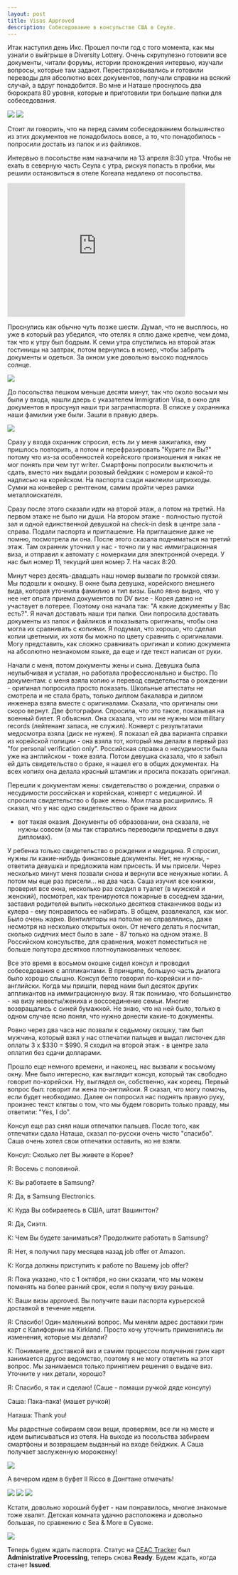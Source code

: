 ```yaml
---
layout: post
title: Visas Approved
description: Собеседование в консульстве США в Сеуле.
---
```



Итак наступил день Икс. Прошел почти год с того момента, как мы узнали о выйгрыше в Diversity Lottery. Очень
скрупулезно готовили все документы, читали форумы, истории прохождения интервью, изучали вопросы, которые
там задают. Перестраховывались и готовили переводы для абсолютно всех документов, получали справки на всякий случай,
а вдруг понадобится. Во мне и Наташе проснулось два бюрократа 80 уровня, которые и приготовили три большие папки для
собеседования.

<img src="http://i.imgur.com/zVkJcvil.jpg" class="img-responsive img-thumbnail">

<img src="http://i.imgur.com/sbSqKtwl.jpg" class="img-responsive img-thumbnail">

Стоит ли говорить, что на перед самим собеседованием большинство из этих документов не понадобилось вовсе, а то,
что понадобилось - попросили достать из папок и из файликов.

 Интервью в посольстве нам назначили на 13 апреля 8:30 утра. Чтобы не ехать в северную часть Сеула с утра, рискуя
 попасть в пробки, мы решили остановиться в отеле Koreana недалеко от посольства.

 <iframe src="https://www.google.com/maps/embed?pb=!1m14!1m8!1m3!1d12649.764334585281!2d126.976617!3d37.56823!3m2!1i1024!2i768!4f13.1!3m3!1m2!1s0x0%3A0xb72381d15d757859!2sKoreana+Hotel!5e0!3m2!1sen!2skr!4v1428924081072" width="400" height="300" frameborder="0" style="border:0"></iframe>

Проснулись как обычно чуть позже шести. Думал, что не высплюсь, но уже в который раз убедился, что отелях я сплю
даже крепче, чем дома, так что к утру был бодрым. К семи утра спустились на второй этаж гостиницы на завтрак, потом
вернулись в номер, чтобы забрать документы и одеться. За окном уже довольно высоко поднялось солнце.

<img src="http://i.imgur.com/74ldZOJl.jpg" class="img-responsive img-thumbnail">

До посольства пешком меньше десяти минут, так что около восьми мы были у входа,
нашли дверь с указателем Immigration Visa, в окно для документов я просунул наши три загранпаспорта.
В списке у охранника наши фамилии уже были. Зашли в правую дверь.

<img src="http://i.imgur.com/XQYjQzel.png" class="img-responsive img-thumbnail">

Сразу у входа охранник спросил, есть ли у меня зажигалка, ему пришлось повторить, а потом и перефразировать
"Курите ли Вы?" потому что из-за особенностей корейского произношения я никак не мог понять при чем тут writer.
Смартфоны попросили выключить и сдать, вместо них выдали розовый бейджик с номером и какой-то надписью на корейском.
На паспорта сзади наклеили штрихкоды. Сумки на конвейер с рентгеном, самим пройти через рамки металлоискателя.

Сразу после этого сказали идти на второй этаж, а потом на третий. На первом этаже не было ни души. На втором этаже -
полностью пустой зал и одной единственной девушкой на check-in desk в центре зала - справа. Подали паспорта и
приглашение. На приглашение даже не помню, посмотрела ли она. После этого сказала подниматься на третий этаж. Там
охранник уточнил у нас - точно ли у нас иммиграционная виза, и отправил к автомату с номерками для электронной
очереди. У нас был номер 11, текущий шел номер 7. На часах 8:20.

Минут через десять-двадцать наш номер вызвали по
громкой связи. Мы подошли к окошку. В окне была девушка, корейского внешнего вида, которая уточнила фамилию и тип визы.
Было явно видно, что у нее нет опыта приема документов по DV визе - Корея давно не участвует в лотерее. Поэтому она
начала так: "А какие документы у Вас есть?". Я начал доставать наши три папки. Они попросила доставать документы из
папок и файликов и показывать оригиналы, чтобы она могла их сравнивать с копиями. Я подумал, что хорошо, что сделал
копии цветными, их хотя бы можно по цвету сравнить с оригиналами. Могу представить, как сложно сравнивать оригинал и
копию документа на абсолютно незнакомом языке, да еще и где текст написан от руки.

Начали с меня, потом документы жены и сына. Девушка была неулыбчивая и усталая, но работала профессионально и
быстро. По документам: с меня взяла копию и перевод свидетельства о рождении - оригинал попросила просто показать.
Школьные аттестаты не смотрела и не стала брать, только диплом бакалавра и диплом инженера взяла вместе с оригиналами.
Сказала, что оригиналы они скоро вернут. Две фотографии. Спросила, что это такое, показывая на военный билет.
Я объяснил. Она сказала, что им не нужны мои military records (лейтенант запаса, не служил). Конверт с
результатами медосмотра взяла (диск не нужен). Я показал ей два варианта справки из корейской полиции - она взяла тот,
который мы делали в первый раз "for personal verification only". Российская справка о несудимости была уже на
английском - тоже взяла. Потом девушка сказала, что я забыл ей дать свидетельство о браке, я нашел его в общих
документах. На всех копиях она делала красный штампик и просила показать оригинал.

Перешли к документам жены: свидетельство о рождении, справки о несудимости российская и корейская, конверт с медициной.
И спросила свидетельство о браке жены. Мои глаза расширились. Я сказал, что у нас одно свидетельство о браке на двоих
 - вот такая оказия. Документы об образовании, она сказала, не нужны совсем (а мы так старались переводили предметы в
 двух дипломах).

У ребенка только свидетельство о рождении и медицина. Я спросил, нужны ли какие-нибудь финансовые документы. Нет, не
нужны, - ответила девушка и предложила нам присесть. И мы присели. Через несколько минут меня позвали снова
и вернули все ненужные копии. А потом мы еще раз присели... на два часа. Саша изучил все книжки, проверил все окна,
несколько раз сходил в туалет (в мужской и женский), посмотрел, как тренируются пожарные в соседнем здании, заставил
родителей выпить несколько десятков стаканчиков воды из кулера - ему понравилось ее набирать. В общем, развлекался,
как мог. Было очень жарко. Вентиляторы на потолке не справлялись, даже несмотря на несколько открытых окон.
От нечего делать я посчитал, сколько сидячих мест было в зале - 87 только на одном этаже. В Российском консульстве, для
сравнения, может поместиться не больше полутора десятков плотноупакованных человек.

Все это время в восьмом окошке сидел консул и проводил собеседования с аппликантами. В принципе, большую часть диалога
было хорошо слышно. Консул бегло говорил по-корейски и по-английски. Когда мы пришли, перед нами был десяток других
аппликантов на иммиграционную визу. Я так понимаю, что большинство - на визу невесты/жениха и воссоединение семьи.
Многие возвращались с синей бумажкой. Не знаю, что на ней было, только в одном случае ясно понял, что нужно
донести какие-то документы.

Ровно через два часа нас позвали к седьмому окошку, там был мужчина, который взял у нас отпечатки пальцев и выдал
листочек для оплаты 3 x $330 = $990. Я сходил на второй этаж - в центре зала оплатил без сдачи долларами.

Прошло еще немного времени, и наконец, нас вызвали к восьмому окну. Мне было интересно, как выглядит консул, который
так свободно говорит по-корейски. Ну, выглядел он, собственно, как кореец. Первый вопрос был: говорит ли жена
по-английски. Я сказал, что могу помочь, если будет необходимо. Далее он попросил нас поднять правую руку, произнес
текст клятвы о том, что мы будем говорить только правду, мы ответили: "Yes, I do".

Консул еще раз снял наши отпечатки пальцев. После того, как отпечатки сдала Наташа, сказал по-русски очень чисто
"спасибо".
Саша очень хотел свои отпечатки оставить, но не взяли.

Консул: Сколько лет Вы живете в Корее?

Я: Восемь с половиной.

К: Вы работаете в Samsung?

Я: Да, в Samsung Electronics.

К: Куда Вы собираетесь в США, штат Вашингтон?

Я: Да, Сиэтл.

К: Чем Вы будете заниматься? Продолжите работать в Samsung?

Я: Нет, я получил пару месяцев назад job offer от Amazon.

К: Когда должны приступить к работе по Вашему job offer?

Я: Пока указано, что с 1 октября, но они сказали, что мы можем поменять на более ранний срок, если я получу визу раньше.

К: Ваши визы approved. Вы получите ваши паспорта курьерской доставкой в течение недели.

Я: Спасибо! Один маленький вопрос. Мы меняли адрес доставки грин карт с Калифорнии на Kirkland. Просто хочу уточнить
применились ли изменения, которые мы делали?

К: Понимаете, доставкой виз и самим процессом получения грин карт занимается другое ведомство, поэтому я не могу
ответить на этот вопрос. Мы занимаемся только принятием решения о выдаче виз. Уточните у них детали, хорошо?

Я: Спасибо, я так и сделаю! (Саше - помаши ручкой дяде консулу)

Саша: Пака-пака! (машет ручкой)

Наташа: Thank you!

Мы радостные собираем свои вещи, проверяем, все ли на месте и идем выписываться из отеля.
На выходе из посольства забираем смартфоны и возвращаем выданный на входе бейджик. А Саша получает заслуженную
мороженку!

<img src="http://i.imgur.com/TTZ6mNpl.jpg" class="img-responsive img-thumbnail">

А вечером идем в буфет Il Ricco в Донгтане отмечать!

<img src="http://i.imgur.com/FTkuz8Yl.jpg" class="img-responsive img-thumbnail">

<img src="http://i.imgur.com/RL33z5Ml.jpg" class="img-responsive img-thumbnail">

<img src="http://i.imgur.com/qDMWWsVl.jpg" class="img-responsive img-thumbnail">

Кстати, довольно хороший буфет - нам понравилось, многие знакомые тоже хвалят. Детская комната удачно расположена и
довольно большая, по сравнению с Sea &amp; More в Сувоне.

<img src="http://i.imgur.com/rPASBozl.jpg" class="img-responsive img-thumbnail">

Теперь будем ждать паспорта. Статус на [CEAC Tracker](https://ceac.state.gov/ceacstattracker/status.aspx) был
**Administrative Processing**, теперь снова **Ready**. Будем ждать, когда станет **Issued**.












